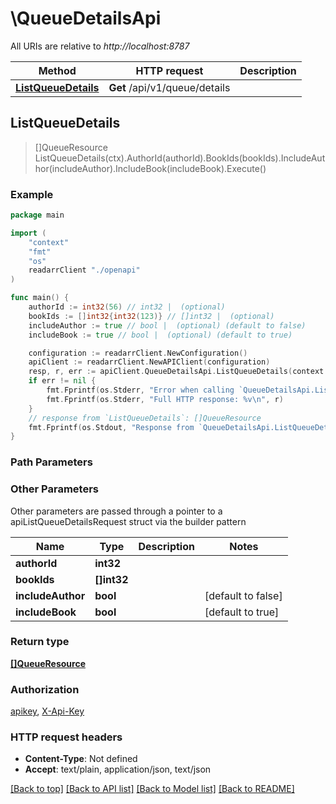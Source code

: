 # \QueueDetailsApi

All URIs are relative to *http://localhost:8787*

Method | HTTP request | Description
------------- | ------------- | -------------
[**ListQueueDetails**](QueueDetailsApi.md#ListQueueDetails) | **Get** /api/v1/queue/details | 



## ListQueueDetails

> []QueueResource ListQueueDetails(ctx).AuthorId(authorId).BookIds(bookIds).IncludeAuthor(includeAuthor).IncludeBook(includeBook).Execute()



### Example

```go
package main

import (
    "context"
    "fmt"
    "os"
    readarrClient "./openapi"
)

func main() {
    authorId := int32(56) // int32 |  (optional)
    bookIds := []int32{int32(123)} // []int32 |  (optional)
    includeAuthor := true // bool |  (optional) (default to false)
    includeBook := true // bool |  (optional) (default to true)

    configuration := readarrClient.NewConfiguration()
    apiClient := readarrClient.NewAPIClient(configuration)
    resp, r, err := apiClient.QueueDetailsApi.ListQueueDetails(context.Background()).AuthorId(authorId).BookIds(bookIds).IncludeAuthor(includeAuthor).IncludeBook(includeBook).Execute()
    if err != nil {
        fmt.Fprintf(os.Stderr, "Error when calling `QueueDetailsApi.ListQueueDetails``: %v\n", err)
        fmt.Fprintf(os.Stderr, "Full HTTP response: %v\n", r)
    }
    // response from `ListQueueDetails`: []QueueResource
    fmt.Fprintf(os.Stdout, "Response from `QueueDetailsApi.ListQueueDetails`: %v\n", resp)
}
```

### Path Parameters



### Other Parameters

Other parameters are passed through a pointer to a apiListQueueDetailsRequest struct via the builder pattern


Name | Type | Description  | Notes
------------- | ------------- | ------------- | -------------
 **authorId** | **int32** |  | 
 **bookIds** | **[]int32** |  | 
 **includeAuthor** | **bool** |  | [default to false]
 **includeBook** | **bool** |  | [default to true]

### Return type

[**[]QueueResource**](QueueResource.md)

### Authorization

[apikey](../README.md#apikey), [X-Api-Key](../README.md#X-Api-Key)

### HTTP request headers

- **Content-Type**: Not defined
- **Accept**: text/plain, application/json, text/json

[[Back to top]](#) [[Back to API list]](../README.md#documentation-for-api-endpoints)
[[Back to Model list]](../README.md#documentation-for-models)
[[Back to README]](../README.md)

